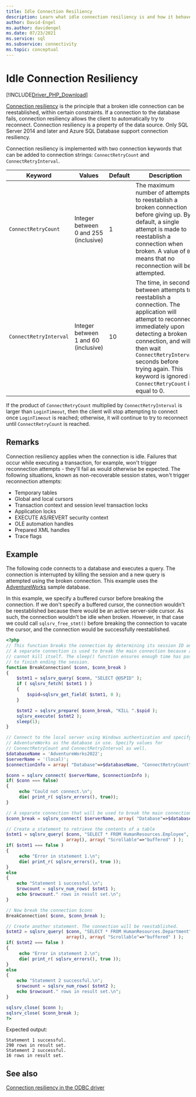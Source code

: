 ```yaml
---
title: Idle Connection Resiliency
description: Learn what idle connection resiliency is and how it behaves within the Microsoft Drivers for PHP for SQL Server.
author: David-Engel
ms.author: davidengel
ms.date: 07/23/2021
ms.service: sql
ms.subservice: connectivity
ms.topic: conceptual
---
```

# Idle Connection Resiliency

[!INCLUDE[Driver_PHP_Download](../../includes/driver_php_download.md)]

[Connection resiliency](../odbc/connection-resiliency.md) is the principle that a broken idle connection can be reestablished, within certain constraints. If a connection to the database fails, connection resiliency allows the client to automatically try to reconnect. Connection resiliency is a property of the data source. Only SQL Server 2014 and later and Azure SQL Database support connection resiliency.

Connection resiliency is implemented with two connection keywords that can be added to connection strings: `ConnectRetryCount` and `ConnectRetryInterval`.

|Keyword|Values|Default|Description|
|-|-|-|-|
|`ConnectRetryCount`| Integer between 0 and 255 (inclusive)|1|The maximum number of attempts to reestablish a broken connection before giving up. By default, a single attempt is made to reestablish a connection when broken. A value of `0` means that no reconnection will be attempted.|
|`ConnectRetryInterval`| Integer between 1 and 60 (inclusive)|10| The time, in seconds, between attempts to reestablish a connection. The application will attempt to reconnect immediately upon detecting a broken connection, and will then wait `ConnectRetryInterval` seconds before trying again. This keyword is ignored if `ConnectRetryCount` is equal to 0.

If the product of `ConnectRetryCount` multiplied by `ConnectRetryInterval` is larger than `LoginTimeout`, then the client will stop attempting to connect once `LoginTimeout` is reached; otherwise, it will continue to try to reconnect until `ConnectRetryCount` is reached.

## Remarks

Connection resiliency applies when the connection is idle. Failures that occur while executing a transaction, for example, won't trigger reconnection attempts - they'll fail as would otherwise be expected. The following situations, known as non-recoverable session states, won't trigger reconnection attempts:

* Temporary tables
* Global and local cursors
* Transaction context and session level transaction locks
* Application locks
* EXECUTE AS/REVERT security context
* OLE automation handles
* Prepared XML handles
* Trace flags

## Example

The following code connects to a database and executes a query. The connection is interrupted by killing the session and a new query is attempted using the broken connection. This example uses the [AdventureWorks](/previous-versions/sql/sql-server-2008/ms124501(v=sql.100)) sample database.

In this example, we specify a buffered cursor before breaking the connection. If we don't specify a buffered cursor, the connection wouldn't be reestablished because there would be an active server-side cursor. As such, the connection wouldn't be idle when broken. However, in that case we could call `sqlsrv_free_stmt()` before breaking the connection to vacate the cursor, and the connection would be successfully reestablished.

```php
<?php
// This function breaks the connection by determining its session ID and killing it.
// A separate connection is used to break the main connection because a session
// cannot kill itself. The sleep() function ensures enough time has passed for KILL
// to finish ending the session.
function BreakConnection( $conn, $conn_break )
{
    $stmt1 = sqlsrv_query( $conn, "SELECT @@SPID" );
    if ( sqlsrv_fetch( $stmt1 ) )
    {
        $spid=sqlsrv_get_field( $stmt1, 0 );
    }

    $stmt2 = sqlsrv_prepare( $conn_break, "KILL ".$spid );
    sqlsrv_execute( $stmt2 );
    sleep(1);
}

// Connect to the local server using Windows authentication and specify
// AdventureWorks as the database in use. Specify values for
// ConnectRetryCount and ConnectRetryInterval as well.
$databaseName = 'AdventureWorks2022';
$serverName = '(local)';
$connectionInfo = array( "Database"=>$databaseName, "ConnectRetryCount"=>10, "ConnectRetryInterval"=>10 );

$conn = sqlsrv_connect( $serverName, $connectionInfo );
if( $conn === false)  
{  
     echo "Could not connect.\n";  
     die( print_r( sqlsrv_errors(), true));  
}

// A separate connection that will be used to break the main connection $conn
$conn_break = sqlsrv_connect( $serverName, array( "Database"=>$databaseName) );

// Create a statement to retrieve the contents of a table
$stmt1 = sqlsrv_query( $conn, "SELECT * FROM HumanResources.Employee",
                       array(), array( "Scrollable"=>"buffered" ) );
if( $stmt1 === false )
{
     echo "Error in statement 1.\n";
     die( print_r( sqlsrv_errors(), true ));
}
else
{
    echo "Statement 1 successful.\n";
    $rowcount = sqlsrv_num_rows( $stmt1 );
    echo $rowcount." rows in result set.\n";
}

// Now break the connection $conn
BreakConnection( $conn, $conn_break );

// Create another statement. The connection will be reestablished.
$stmt2 = sqlsrv_query( $conn, "SELECT * FROM HumanResources.Department",
                       array(), array( "Scrollable"=>"buffered" ) );
if( $stmt2 === false )
{
     echo "Error in statement 2.\n";
     die( print_r( sqlsrv_errors(), true ));
}
else
{
    echo "Statement 2 successful.\n";
    $rowcount = sqlsrv_num_rows( $stmt2 );
    echo $rowcount." rows in result set.\n";
}

sqlsrv_close( $conn );
sqlsrv_close( $conn_break );
?>
```

Expected output:

```output
Statement 1 successful.
290 rows in result set.
Statement 2 successful.
16 rows in result set.
```

## See also

[Connection resiliency in the ODBC driver](../odbc/connection-resiliency.md)
